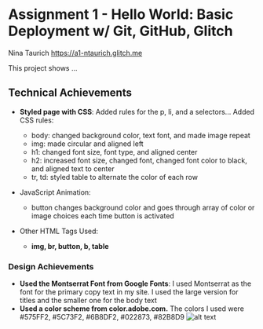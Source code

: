 Assignment 1 - Hello World: Basic Deployment w/ Git, GitHub, Glitch
===

Nina Taurich
https://a1-ntaurich.glitch.me

This project shows ...

## Technical Achievements
- **Styled page with CSS**: Added rules for the p, li, and a selectors...
Added CSS rules:
   * body: changed background color, text font, and made image repeat
   * img: made circular and aligned left
   * h1: changed font size, font type, and aligned center
   * h2: increased font size, changed font, changed font color to black, and aligned text to center
   * tr, td: styled table to alternate the color of each row


- JavaScript Animation:
   * button changes background color and goes through array of color or image choices each time button is activated

- Other HTML Tags Used:
   * **img, br, button, b, table**

### Design Achievements
- **Used the Montserrat Font from Google Fonts**: I used Montserrat as the font for the primary copy text in my site. I used the large version for titles and the smaller one for the body text
- **Used a color scheme from color.adobe.com.** The colors I used were #575FF2, #5C73F2, #6B8DF2, #022873, #82B8D9
![alt text](https://github.com/ntaurich/a1-gettingstarted/blob/glitch/AdobeColor-Bright%20neon%20purple%20fluorescing%20coral.jpeg)




